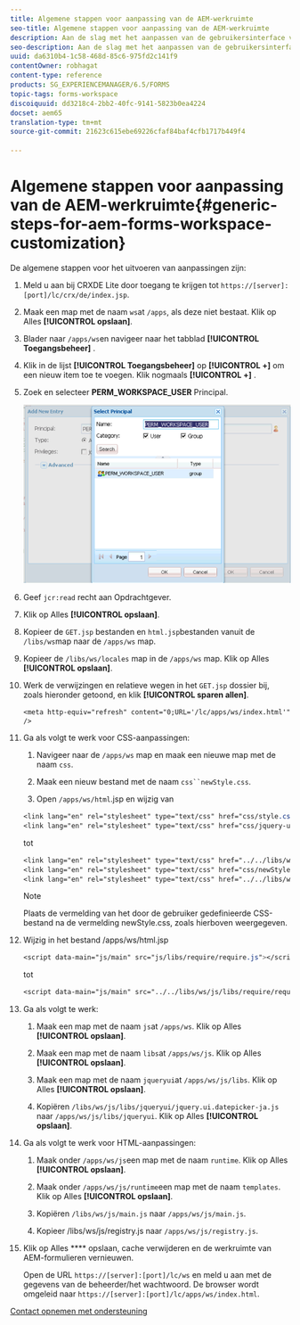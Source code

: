 ```yaml
---
title: Algemene stappen voor aanpassing van de AEM-werkruimte
seo-title: Algemene stappen voor aanpassing van de AEM-werkruimte
description: Aan de slag met het aanpassen van de gebruikersinterface van de AEM Forms-werkruimte.
seo-description: Aan de slag met het aanpassen van de gebruikersinterface van de AEM Forms-werkruimte.
uuid: da6310b4-1c58-468d-85c6-975fd2c141f9
contentOwner: robhagat
content-type: reference
products: SG_EXPERIENCEMANAGER/6.5/FORMS
topic-tags: forms-workspace
discoiquuid: dd3218c4-2bb2-40fc-9141-5823b0ea4224
docset: aem65
translation-type: tm+mt
source-git-commit: 21623c615ebe69226cfaf84baf4cfb1717b449f4

---
```



# Algemene stappen voor aanpassing van de AEM-werkruimte{#generic-steps-for-aem-forms-workspace-customization}

De algemene stappen voor het uitvoeren van aanpassingen zijn:

1. Meld u aan bij CRXDE Lite door toegang te krijgen tot `https://[server]:[port]/lc/crx/de/index.jsp`.
1. Maak een map met de naam `ws`at `/apps`, als deze niet bestaat. Klik op Alles **[!UICONTROL opslaan]**.
1. Blader naar `/apps/ws`en navigeer naar het tabblad **[!UICONTROL Toegangsbeheer]** .
1. Klik in de lijst **[!UICONTROL Toegangsbeheer]** op **[!UICONTROL +]** om een nieuw item toe te voegen. Klik nogmaals **[!UICONTROL +]** .
1. Zoek en selecteer **PERM_WORKSPACE_USER** Principal.

   ![Selecteer PERM_WORKSPACE_USER principal als onderdeel van de algemene stappen om de HTML-werkruimte aan te passen](assets/perm_workspace_user.png)

1. Geef `jcr:read` recht aan Opdrachtgever.
1. Klik op Alles **[!UICONTROL opslaan]**.
1. Kopieer de `GET.jsp` bestanden en `html.jsp`bestanden vanuit de `/libs/ws`map naar de `/apps/ws` map.
1. Kopieer de `/libs/ws/locales` map in de `/apps/ws` map. Klik op Alles **[!UICONTROL opslaan]**.
1. Werk de verwijzingen en relatieve wegen in het `GET.jsp` dossier bij, zoals hieronder getoond, en klik **[!UICONTROL sparen allen]**.

   ```
   <meta http-equiv="refresh" content="0;URL='/lc/apps/ws/index.html'" />
   ```

1. Ga als volgt te werk voor CSS-aanpassingen:

   1. Navigeer naar de `/apps/ws` map en maak een nieuwe map met de naam `css`.

   1. Maak een nieuw bestand met de naam `css``newStyle.css`.

   1. Open `/apps/ws/html`.jsp en wijzig van

   ```css
   <link lang="en" rel="stylesheet" type="text/css" href="css/style.css" />
   <link lang="en" rel="stylesheet" type="text/css" href="css/jquery-ui.css"/>
   ```

   tot

   ```css
   <link lang="en" rel="stylesheet" type="text/css" href="../../libs/ws/css/style.css" />
   <link lang="en" rel="stylesheet" type="text/css" href="css/newStyle.css" />
   <link lang="en" rel="stylesheet" type="text/css" href="../../libs/ws/css/jquery-ui.css"/>
   ```

   >[!NOTE]
   >
   >Plaats de vermelding van het door de gebruiker gedefinieerde CSS-bestand na de vermelding newStyle.css, zoals hierboven weergegeven.

1. Wijzig in het bestand /apps/ws/html.jsp

   ```css
   <script data-main="js/main" src="js/libs/require/require.js"></script>
   ```

   tot

   ```css
   <script data-main="js/main" src="../../libs/ws/js/libs/require/require.js"></script>
   ```

1. Ga als volgt te werk:

   1. Maak een map met de naam `js`at `/apps/ws`. Klik op Alles **[!UICONTROL opslaan]**.

   1. Maak een map met de naam `libs`at `/apps/ws/js`. Klik op Alles **[!UICONTROL opslaan]**.

   1. Maak een map met de naam `jqueryui`at `/apps/ws/js/libs`. Klik op Alles **[!UICONTROL opslaan]**.

   1. Kopiëren `/libs/ws/js/libs/jqueryui/jquery.ui.datepicker-ja.js` naar `/apps/ws/js/libs/jqueryui`. Klik op Alles **[!UICONTROL opslaan]**.

1. Ga als volgt te werk voor HTML-aanpassingen:

   1. Maak onder `/apps/ws/js`een map met de naam `runtime`. Klik op Alles **[!UICONTROL opslaan]**.

   1. Maak onder `/apps/ws/js/runtime`een map met de naam `templates`. Klik op Alles **[!UICONTROL opslaan]**.

   1. Kopiëren `/libs/ws/js/main.js` naar `/apps/ws/js/main.js`.

   1. Kopieer /libs/ws/js/registry.js naar `/apps/ws/js/registry.js`.

1. Klik op Alles **** opslaan, cache verwijderen en de werkruimte van AEM-formulieren vernieuwen.

   Open de URL `https://[server]:[port]/lc/ws` en meld u aan met de gegevens van de beheerder/het wachtwoord. De browser wordt omgeleid naar `https://[server]:[port]/lc/apps/ws/index.html`.

[Contact opnemen met ondersteuning](https://www.adobe.com/account/sign-in.supportportal.html)
